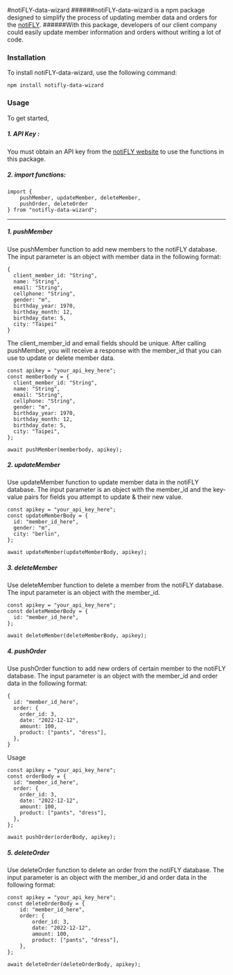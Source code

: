 #notiFLY-data-wizard
######notiFLY-data-wizard is a npm package designed to simplify the process of updating member data and orders for the [notiFLY](https://gotolive.online).
######With this package, developers of our client company could easily update member information and orders without writing a lot of code.

### Installation

To install notiFLY-data-wizard, use the following command:

```
npm install notifly-data-wizard
```

### Usage

To get started,

##### 1. API Key :

You must obtain an API key from the [notiFLY website](https://gotolive.online) to use the functions in this package.

##### 2. import functions:

```
import {
    pushMember, updateMember, deleteMember,
    pushOrder, deleteOrder
} from "notifly-data-wizard";

```

---

##### 1. pushMember

Use pushMember function to add new members to the notiFLY database.
The input parameter is an object with member data in the following format:

```
{
  client_member_id: "String",
  name: "String",
  email: "String",
  cellphone: "String",
  gender: "m",
  birthday_year: 1970,
  birthday_month: 12,
  birthday_date: 5,
  city: "Taipei"
}

```

The client_member_id and email fields should be unique. After calling pushMember, you will receive a response with the member_id that you can use to update or delete member data.

```
const apikey = "your_api_key_here";
const memberbody = {
  client_member_id: "String",
  name: "String",
  email: "String",
  cellphone: "String",
  gender: "m",
  birthday_year: 1970,
  birthday_month: 12,
  birthday_date: 5,
  city: "Taipei",
};

await pushMember(memberbody, apikey);
```

##### 2. updateMember

Use updateMember function to update member data in the notiFLY database. The input parameter is an object with the member_id and the key-value pairs for fields you attempt to update & their new value.

```
const apikey = "your_api_key_here";
const updateMemberBody = {
  id: "member_id_here",
  gender: "m",
  city: "berlin",
};

await updateMember(updateMemberBody, apikey);
```

##### 3. deleteMember

Use deleteMember function to delete a member from the notiFLY database. The input parameter is an object with the member_id.

```
const apikey = "your_api_key_here";
const deleteMemberBody = {
  id: "member_id_here",
};

await deleteMember(deleteMemberBody, apikey);
```

##### 4. pushOrder

Use pushOrder function to add new orders of certain member to the notiFLY database. The input parameter is an object with the member_id and order data in the following format:

```
{
  id: "member_id_here",
  order: {
    order_id: 3,
    date: "2022-12-12",
    amount: 100,
    product: ["pants", "dress"],
  },
}
```

Usage

```
const apikey = "your_api_key_here";
const orderBody = {
  id: "member_id_here",
  order: {
    order_id: 3,
    date: "2022-12-12",
    amount: 100,
    product: ["pants", "dress"],
  },
};

await pushOrder(orderBody, apikey);
```

##### 5. deleteOrder

Use deleteOrder function to delete an order from the notiFLY database. The input parameter is an object with the member_id and order data in the following format:

```
const apikey = "your_api_key_here";
const deleteOrderBody = {
    id: "member_id_here",
    order: {
        order_id: 3,
        date: "2022-12-12",
        amount: 100,
        product: ["pants", "dress"],
    },
};

await deleteOrder(deleteOrderBody, apikey);
```
